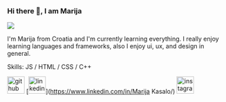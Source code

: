 ### Hi there 👋, I am Marija 
![](https://i.pinimg.com/564x/44/64/dd/4464dd9ed561edfc0a661512aebfbaf2.jpg)

I'm Marija from Croatia and I'm currently learning everything.
I really enjoy learning languages and frameworks, also I enjoy ui, ux, and design in general.


Skills: JS / HTML / CSS / C++

[<img src='https://cdn.jsdelivr.net/npm/simple-icons@3.0.1/icons/github.svg' alt='github' height='40'>](https://github.com/mkasal)  [<img src='https://cdn.jsdelivr.net/npm/simple-icons@3.0.1/icons/linkedin.svg' alt='linkedin' height='40'>](https://www.linkedin.com/in/Marija Kasalo/)  [<img src='https://cdn.jsdelivr.net/npm/simple-icons@3.0.1/icons/instagram.svg' alt='instagram' height='40'>](https://www.instagram.com/kasalmara/)  

